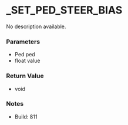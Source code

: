 # _SET_PED_STEER_BIAS

No description available.

### Parameters
* Ped ped
* float value

### Return Value
* void

### Notes
* Build: 811

